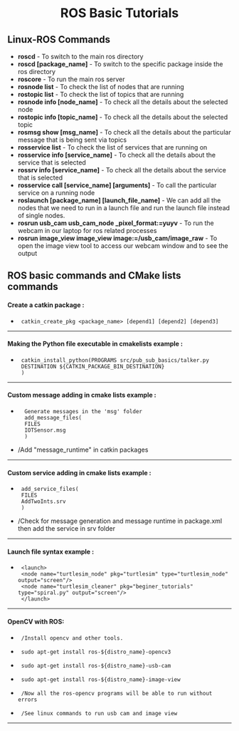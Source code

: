 # <h1 align="center"> ROS Basic Tutorials </h1>
## <h2 align="left"> Linux-ROS Commands </h2>

-   **roscd** - To switch to the main ros directory
-   **roscd [package_name]** - To switch to the specific package inside the ros directory
-   **roscore** -  To run the main ros server
-   **rosnode list** - To check the list of nodes that are running 
-   **rostopic list** - To check the list of topics that are running 
-   **rosnode info [node_name]** - To check all the details about the selected node
-   **rostopic info [topic_name]** - To check all the details about the selected topic
-   **rosmsg show [msg_name]** - To check all the details about the particular message that is being sent via topics
-   **rosservice list** - To check the list of services that are running on
-   **rosservice info [service_name]** - To check all the details about the service that is selected
-   **rossrv info [service_name]** - To check all the details about the service that is selected
-   **rosservice call [service_name] [arguments]** - To call the particular service on a running node
-   **roslaunch [package_name] [launch_file_name]** - We can add all the nodes that we need to run in a launch file and run the 
launch file instead of single nodes.
-   **rosrun usb_cam usb_cam_node _pixel_format:=yuyv** - To run the webcam in our laptop for ros related processes
-   **rosrun image_view image_view image:=/usb_cam/image_raw** - To open the image view tool to access our webcam window and to see  the output
## <h2 align="left"> ROS basic commands and CMake lists commands </h2>

#### Create a catkin package :
-      catkin_create_pkg <package_name> [depend1] [depend2] [depend3] 

-----------------------------------------------------------------------------------------------------------------------------------
#### Making the Python file executable in cmakelists example :
-      catkin_install_python(PROGRAMS src/pub_sub_basics/talker.py
       DESTINATION ${CATKIN_PACKAGE_BIN_DESTINATION}
       )

-----------------------------------------------------------------------------------------------------------------------------------

#### Custom message adding in cmake lists example :
-       Generate messages in the 'msg' folder
        add_message_files(
        FILES
        IOTSensor.msg 
        )

-   /Add "message_runtime" in catkin packages
 
 -----------------------------------------------------------------------------------------------------------------------------------
#### Custom service adding in cmake lists example :
-      add_service_files(
       FILES
       AddTwoInts.srv
       )

-   /Check for message generation and message runtime in package.xml then add the service in srv folder 

-----------------------------------------------------------------------------------------------------------------------------------
#### Launch file syntax example :
-      <launch>
       <node name="turtlesim_node" pkg="turtlesim" type="turtlesim_node" output="screen"/>
       <node name="turtlesim_cleaner" pkg="beginer_tutorials" type="spiral.py" output="screen"/>
       </launch>
       
-----------------------------------------------------------------------------------------------------------------------------------
#### OpenCV with ROS:
-      /Install opencv and other tools.

-      sudo apt-get install ros-${distro_name}-opencv3
-      sudo apt-get install ros-${distro_name}-usb-cam
-      sudo apt-get install ros-${distro_name}-image-view

-      /Now all the ros-opencv programs will be able to run without errors
-      /See linux commands to run usb cam and image view
       
-----------------------------------------------------------------------------------------------------------------------------------
